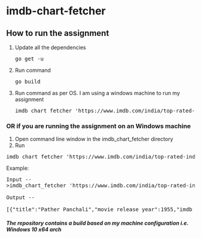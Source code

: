 # imdb-chart-fetcher
## How to run the assignment

1. Update all the dependencies
   <pre>go get -u</pre>
2. Run command 
   <pre>go build</pre>
3. Run command as per OS. I am using a windows machine to run my assignment 
   <pre>imdb_chart_fetcher 'https://www.imdb.com/india/top-rated-indian-movies' 1 </pre>
   
### OR if you are running the assignment on an Windows machine 
1. Open command line window in the imdb_chart_fetcher directory
2. Run 
<pre>imdb_chart_fetcher 'https://www.imdb.com/india/top-rated-indian-movies' 1 </pre>


Example:
<pre>
Input --
>imdb_chart_fetcher 'https://www.imdb.com/india/top-rated-indian-movies' 1

Output -- 

[{"title":"Pather Panchali","movie_release_year":1955,"imdb_rating":8.6,"summary":"Impoverished priest Harihar Ray, dreaming of a better life for himself and his family, leaves his rural Bengal village in search of work.","duration":"2h 5min","genre":"Drama"}]
</pre>
   
##### The repository contains a build based on my machine configuration i.e. Windows 10 x64 arch

